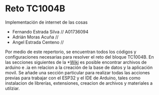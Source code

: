 # Reto TC1004B
Implementación de internet de las cosas

- Fernando Estrada Silva // A01736094
- Adrián Moras Acuña // 
- Angel Estrada Centeno // 

Por medio de este repertorio, se encuentran todos los códigos y configuraciones necesarias para resolver el reto del bloque TC1004B. 
En las secciones siguientes de la *[Wiki]() es posible encontrar archivos de arduino e .ia en relacion a la creación de la base de datos y la aplicación movil. 
Se añade una sección particular para realizar todas las acciones previas para trabajar con el ESP32 y el IDE de Arduino, tales como instalacion de librerías, extensiones, creacion de archivos y materiales a utilziar. 



